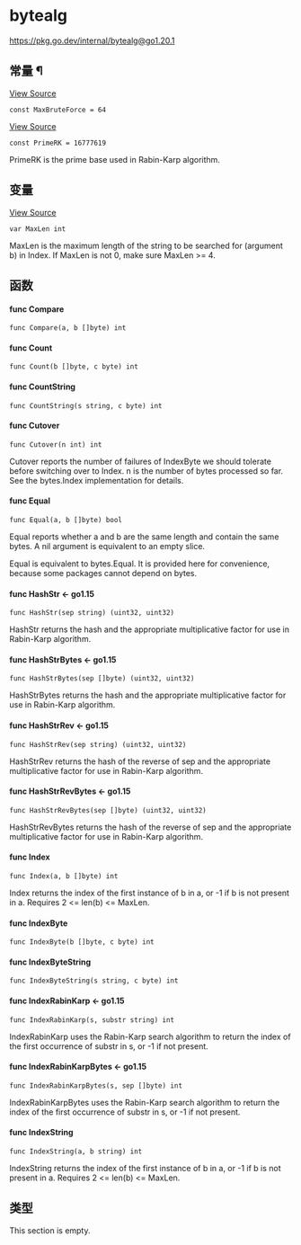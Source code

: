 # bytealg

https://pkg.go.dev/internal/bytealg@go1.20.1





















## 常量 ¶

[View Source](https://cs.opensource.google/go/go/+/go1.20.1:src/internal/bytealg/index_amd64.go;l=9)

```
const MaxBruteForce = 64
```

[View Source](https://cs.opensource.google/go/go/+/go1.20.1:src/internal/bytealg/bytealg.go;l=32)

```
const PrimeRK = 16777619
```

PrimeRK is the prime base used in Rabin-Karp algorithm.

## 变量

[View Source](https://cs.opensource.google/go/go/+/go1.20.1:src/internal/bytealg/bytealg.go;l=25)

```
var MaxLen int
```

MaxLen is the maximum length of the string to be searched for (argument b) in Index. If MaxLen is not 0, make sure MaxLen >= 4.

## 函数

#### func Compare 

```
func Compare(a, b []byte) int
```

#### func Count 

```
func Count(b []byte, c byte) int
```

#### func CountString 

```
func CountString(s string, c byte) int
```

#### func Cutover 

```
func Cutover(n int) int
```

Cutover reports the number of failures of IndexByte we should tolerate before switching over to Index. n is the number of bytes processed so far. See the bytes.Index implementation for details.

#### func Equal 

```
func Equal(a, b []byte) bool
```

Equal reports whether a and b are the same length and contain the same bytes. A nil argument is equivalent to an empty slice.

Equal is equivalent to bytes.Equal. It is provided here for convenience, because some packages cannot depend on bytes.

#### func HashStr  <- go1.15

```
func HashStr(sep string) (uint32, uint32)
```

HashStr returns the hash and the appropriate multiplicative factor for use in Rabin-Karp algorithm.

#### func HashStrBytes  <- go1.15

```
func HashStrBytes(sep []byte) (uint32, uint32)
```

HashStrBytes returns the hash and the appropriate multiplicative factor for use in Rabin-Karp algorithm.

#### func HashStrRev  <- go1.15

```
func HashStrRev(sep string) (uint32, uint32)
```

HashStrRev returns the hash of the reverse of sep and the appropriate multiplicative factor for use in Rabin-Karp algorithm.

#### func HashStrRevBytes  <- go1.15

```
func HashStrRevBytes(sep []byte) (uint32, uint32)
```

HashStrRevBytes returns the hash of the reverse of sep and the appropriate multiplicative factor for use in Rabin-Karp algorithm.

#### func Index 

```
func Index(a, b []byte) int
```

Index returns the index of the first instance of b in a, or -1 if b is not present in a. Requires 2 <= len(b) <= MaxLen.

#### func IndexByte 

```
func IndexByte(b []byte, c byte) int
```

#### func IndexByteString 

```
func IndexByteString(s string, c byte) int
```

#### func IndexRabinKarp  <- go1.15

```
func IndexRabinKarp(s, substr string) int
```

IndexRabinKarp uses the Rabin-Karp search algorithm to return the index of the first occurrence of substr in s, or -1 if not present.

#### func IndexRabinKarpBytes  <- go1.15

```
func IndexRabinKarpBytes(s, sep []byte) int
```

IndexRabinKarpBytes uses the Rabin-Karp search algorithm to return the index of the first occurrence of substr in s, or -1 if not present.

#### func IndexString 

```
func IndexString(a, b string) int
```

IndexString returns the index of the first instance of b in a, or -1 if b is not present in a. Requires 2 <= len(b) <= MaxLen.

## 类型

This section is empty.